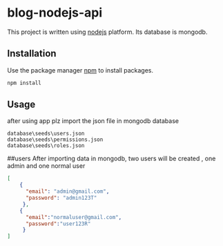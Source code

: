 # blog-nodejs-api

This project is written using [nodejs](https://nodejs.org/en/) platform. Its database is mongodb. 

## Installation

Use the package manager [npm](https://www.npmjs.com/) to install packages.

```bash
npm install
```

## Usage

after using app plz import the json file in mongodb database

```
database\seeds\users.json
database\seeds\permissions.json
database\seeds\roles.json
```

##users
After importing data in mongodb, two users will be created , one admin and one normal user

```json
[
    {
      "email": "admin@gmail.com",
      "password": "admin123T"
     },
    {
      "email":"normaluser@gmail.com",
      "password":"user123R"
     }
]
```
